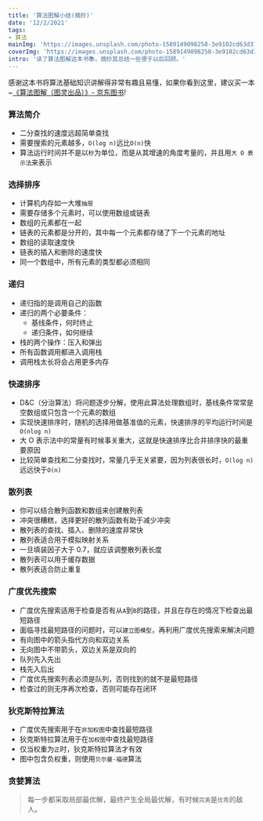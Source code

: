 ```yaml
---
title: '算法图解小结(摘抄)'
date: '12/2/2021'
tags:
- 算法
mainImg: 'https://images.unsplash.com/photo-1589149098258-3e9102cd63d3?crop=entropy&cs=tinysrgb&fit=max&fm=jpg&ixid=MnwxNjUyNjZ8MHwxfHJhbmRvbXx8fHx8fHx8fDE2Mzg0MzE5NjI&ixlib=rb-1.2.1&q=80&w=1080'
coverImg: 'https://images.unsplash.com/photo-1589149098258-3e9102cd63d3?crop=entropy&cs=tinysrgb&fit=max&fm=jpg&ixid=MnwxNjUyNjZ8MHwxfHJhbmRvbXx8fHx8fHx8fDE2Mzg0MzE5NjI&ixlib=rb-1.2.1&q=80&w=400'
intro: '读了算法图解这本书📚，摘抄其总结一些便于以后回顾。'
---
```


感谢这本书将算法基础知识讲解得非常有趣且易懂，如果你看到这里，建议买一本~[《算法图解（图灵出品）》- 京东图书](https://item.jd.com/12911513.html)!



### 算法简介

- 二分查找的速度远超简单查找
- 需要搜索的元素越多，`O(log n)`远比`O(n)`快
- 算法运行时间并不是以`秒`为单位，而是从其增速的角度考量的，并且用`大 O 表示法`来表示

### 选择排序

- 计算机内存如一大堆`抽屉`
- 需要存储多个元素时，可以使用数组或链表
- 数组的元素都在一起
- 链表的元素都是分开的，其中每一个元素都存储了下一个元素的地址
- 数组的读取速度快
- 链表的插入和删除的速度快
- 同一个数组中，所有元素的类型都必须相同

### 递归

- 递归指的是调用自己的函数
- 递归的两个必要条件：
  - 基线条件，何时终止
  - 递归条件，如何继续
- 栈的两个操作：压入和弹出
- 所有函数调用都进入调用栈
- 调用栈太长将会占用更多内存



### 快速排序

- D&C（分治算法）将问题逐步分解，使用此算法处理数组时，基线条件常常是空数组或只包含一个元素的数组
- 实现快速排序时，随机的选择用做基准值的元素，快速排序的平均运行时间是`O(nlog n)`
- 大 O 表示法中的常量有时候事关重大，这就是快速排序比合并排序快的最重要原因
- 比较简单查找和二分查找时，常量几乎无关紧要，因为列表很长时，`O(log n)`远远快于`O(n)`



### 散列表

- 你可以结合散列函数和数组来创建散列表
- 冲突很糟糕，选择更好的散列函数有助于减少冲突
- 散列表的查找、插入、删除的速度非常快
- 散列表适合用于模拟映射关系
- 一旦填装因子大于 0.7，就应该调整散列表长度
- 散列表可以用于缓存数据
- 散列表适合防止重复



### 广度优先搜索

- 广度优先搜索适用于检查是否有从`A`到`B`的路径，并且在存在的情况下检查出最短路径
- 面临寻找最短路径的问题时，可以`建立图模型`，再利用广度优先搜索来解决问题
- 有向图中的箭头指代方向和双边关系
- 无向图中不带箭头，双边关系是双向的
- 队列先入先出
- 栈先入后出
- 广度优先搜索列表必须是队列，否则找到的就不是最短路径
- 检查过的则无序再次检查，否则可能存在闭环



### 狄克斯特拉算法

- 广度优先搜索用于在`非加权图`中查找最短路径
- 狄克斯特拉算法用于在`加权图`中查找最短路径
- 仅当权重为`正`时，狄克斯特拉算法才有效
- 图中包含负权重，则使用`贝尔曼-福德`算法



### 贪婪算法

> 每一步都采取局部最优解，最终产生全局最优解，有时候`完美`是`优秀`的敌人。



